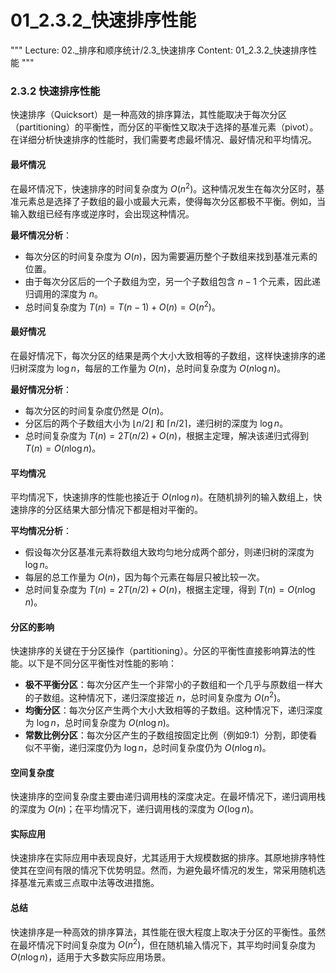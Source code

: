 # 01_2.3.2_快速排序性能

"""
Lecture: 02._排序和顺序统计/2.3_快速排序
Content: 01_2.3.2_快速排序性能
"""

### 2.3.2 快速排序性能

快速排序（Quicksort）是一种高效的排序算法，其性能取决于每次分区（partitioning）的平衡性，而分区的平衡性又取决于选择的基准元素（pivot）。在详细分析快速排序的性能时，我们需要考虑最坏情况、最好情况和平均情况。

#### 最坏情况

在最坏情况下，快速排序的时间复杂度为 $O(n^2)$。这种情况发生在每次分区时，基准元素总是选择了子数组的最小或最大元素，使得每次分区都极不平衡。例如，当输入数组已经有序或逆序时，会出现这种情况。

**最坏情况分析**：
- 每次分区的时间复杂度为 $O(n)$，因为需要遍历整个子数组来找到基准元素的位置。
- 由于每次分区后的一个子数组为空，另一个子数组包含 $n-1$ 个元素，因此递归调用的深度为 $n$。
- 总时间复杂度为 $T(n) = T(n-1) + O(n) = O(n^2)$。

#### 最好情况

在最好情况下，每次分区的结果是两个大小大致相等的子数组，这样快速排序的递归树深度为 $\log n$，每层的工作量为 $O(n)$，总时间复杂度为 $O(n \log n)$。

**最好情况分析**：
- 每次分区的时间复杂度仍然是 $O(n)$。
- 分区后的两个子数组大小为 $\lfloor n/2 \rfloor$ 和 $\lceil n/2 \rceil$，递归树的深度为 $\log n$。
- 总时间复杂度为 $T(n) = 2T(n/2) + O(n)$，根据主定理，解决该递归式得到 $T(n) = O(n \log n)$。

#### 平均情况

平均情况下，快速排序的性能也接近于 $O(n \log n)$。在随机排列的输入数组上，快速排序的分区结果大部分情况下都是相对平衡的。

**平均情况分析**：
- 假设每次分区基准元素将数组大致均匀地分成两个部分，则递归树的深度为 $\log n$。
- 每层的总工作量为 $O(n)$，因为每个元素在每层只被比较一次。
- 总时间复杂度为 $T(n) = 2T(n/2) + O(n)$，根据主定理，得到 $T(n) = O(n \log n)$。

#### 分区的影响

快速排序的关键在于分区操作（partitioning）。分区的平衡性直接影响算法的性能。以下是不同分区平衡性对性能的影响：
- **极不平衡分区**：每次分区产生一个非常小的子数组和一个几乎与原数组一样大的子数组。这种情况下，递归深度接近 $n$，总时间复杂度为 $O(n^2)$。
- **均衡分区**：每次分区产生两个大小大致相等的子数组。这种情况下，递归深度为 $\log n$，总时间复杂度为 $O(n \log n)$。
- **常数比例分区**：每次分区产生的子数组按固定比例（例如9:1）分割，即使看似不平衡，递归深度仍为 $\log n$，总时间复杂度仍为 $O(n \log n)$。

#### 空间复杂度

快速排序的空间复杂度主要由递归调用栈的深度决定。在最坏情况下，递归调用栈的深度为 $O(n)$；在平均情况下，递归调用栈的深度为 $O(\log n)$。

#### 实际应用

快速排序在实际应用中表现良好，尤其适用于大规模数据的排序。其原地排序特性使其在空间有限的情况下优势明显。然而，为避免最坏情况的发生，常采用随机选择基准元素或三点取中法等改进措施。

#### 总结

快速排序是一种高效的排序算法，其性能在很大程度上取决于分区的平衡性。虽然在最坏情况下时间复杂度为 $O(n^2)$，但在随机输入情况下，其平均时间复杂度为 $O(n \log n)$，适用于大多数实际应用场景。